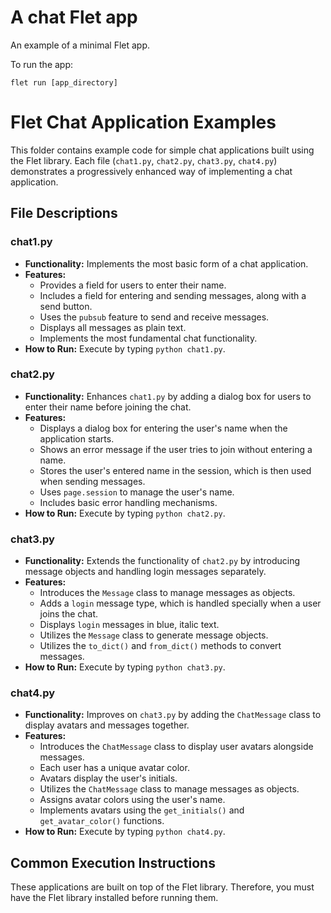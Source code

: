 # A chat Flet app

An example of a minimal Flet app.

To run the app:

```
flet run [app_directory]
```

# Flet Chat Application Examples

This folder contains example code for simple chat applications built using the Flet library. Each
file (`chat1.py`, `chat2.py`, `chat3.py`, `chat4.py`) demonstrates a progressively enhanced way of implementing a chat
application.

## File Descriptions

### chat1.py

- **Functionality:** Implements the most basic form of a chat application.
- **Features:**
    - Provides a field for users to enter their name.
    - Includes a field for entering and sending messages, along with a send button.
    - Uses the `pubsub` feature to send and receive messages.
    - Displays all messages as plain text.
    - Implements the most fundamental chat functionality.
- **How to Run:** Execute by typing `python chat1.py`.

### chat2.py

- **Functionality:** Enhances `chat1.py` by adding a dialog box for users to enter their name before joining the chat.
- **Features:**
    - Displays a dialog box for entering the user's name when the application starts.
    - Shows an error message if the user tries to join without entering a name.
    - Stores the user's entered name in the session, which is then used when sending messages.
    - Uses `page.session` to manage the user's name.
    - Includes basic error handling mechanisms.
- **How to Run:** Execute by typing `python chat2.py`.

### chat3.py

- **Functionality:** Extends the functionality of `chat2.py` by introducing message objects and handling login messages
  separately.
- **Features:**
    - Introduces the `Message` class to manage messages as objects.
    - Adds a `login` message type, which is handled specially when a user joins the chat.
    - Displays `login` messages in blue, italic text.
    - Utilizes the `Message` class to generate message objects.
    - Utilizes the `to_dict()` and `from_dict()` methods to convert messages.
- **How to Run:** Execute by typing `python chat3.py`.

### chat4.py

- **Functionality:** Improves on `chat3.py` by adding the `ChatMessage` class to display avatars and messages together.
- **Features:**
    - Introduces the `ChatMessage` class to display user avatars alongside messages.
    - Each user has a unique avatar color.
    - Avatars display the user's initials.
    - Utilizes the `ChatMessage` class to manage messages as objects.
    - Assigns avatar colors using the user's name.
    - Implements avatars using the `get_initials()` and `get_avatar_color()` functions.
- **How to Run:** Execute by typing `python chat4.py`.

## Common Execution Instructions

These applications are built on top of the Flet library. Therefore, you must have the Flet library installed before
running them.